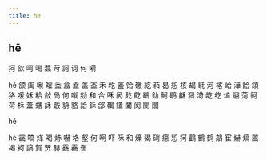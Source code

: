 ```yaml
---
title: he
---
```


## hē
抲
欱
呵
喝
蠚
苛
訶
诃
何
嗬



hé
颌
阖
啝
皬
盉
盒
盍
盖
盇
禾
籺
篕
饸
礉
紇
萂
曷
惒
核
朅
毼
河
楁
峆
澕
餄
頜
狢
喛
姀
粭
敆
咼
何
噈
劾
和
合
咊
呙
麧
齕
鶡
釛
魺
鹖
龢
涸
渮
龁
纥
熆
翮
菏
鲄
荷
柇
蓋
螛
訸
覈
貈
貉
詥
鉌
郃
鞨
鑉
闔
阂
閡
閤



































hě

hè
靍
嗃
煂
喝
焃
嚇
垎
壑
何
哬
吓
咊
和
燺
猲
碋
癋
惒
抲
鸖
鶴
鹤
鶮
寉
爀
熇
翯
褐
袔
謞
賀
贺
赫
靎
靏
隺
